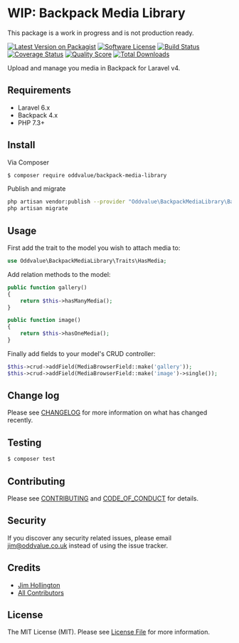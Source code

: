 # WIP: Backpack Media Library

This package is a work in progress and is not production ready.

[![Latest Version on Packagist][ico-version]][link-packagist]
[![Software License][ico-license]](LICENSE.md)
[![Build Status][ico-travis]][link-travis]
[![Coverage Status][ico-scrutinizer]][link-scrutinizer]
[![Quality Score][ico-code-quality]][link-code-quality]
[![Total Downloads][ico-downloads]][link-downloads]

Upload and manage you media in Backpack for Laravel v4.

## Requirements

- Laravel 6.x
- Backpack 4.x
- PHP 7.3+

## Install

Via Composer

``` bash
$ composer require oddvalue/backpack-media-library
```

Publish and migrate

```bash
php artisan vendor:publish --provider "Oddvalue\BackpackMediaLibrary\BackpackMediaLibraryServiceProvider"
php artisan migrate
```

## Usage

First add the trait to the model you wish to attach media to:

```php
use Oddvalue\BackpackMediaLibrary\Traits\HasMedia;
```

Add relation methods to the model:

```php
public function gallery()
{
    return $this->hasManyMedia();
}

public function image()
{
    return $this->hasOneMedia();
}
```

Finally add fields to your model's CRUD controller:

```php
$this->crud->addField(MediaBrowserField::make('gallery'));
$this->crud->addField(MediaBrowserField::make('image')->single());
```

## Change log

Please see [CHANGELOG](CHANGELOG.md) for more information on what has changed recently.

## Testing

``` bash
$ composer test
```

## Contributing

Please see [CONTRIBUTING](CONTRIBUTING.md) and [CODE_OF_CONDUCT](CODE_OF_CONDUCT.md) for details.

## Security

If you discover any security related issues, please email jim@oddvalue.co.uk instead of using the issue tracker.

## Credits

- [Jim Hollington][link-author]
- [All Contributors][link-contributors]

## License

The MIT License (MIT). Please see [License File](LICENSE.md) for more information.

[ico-version]: https://img.shields.io/packagist/v/oddvalue/backpack-media-library.svg?style=flat-square
[ico-license]: https://img.shields.io/badge/license-MIT-brightgreen.svg?style=flat-square
[ico-travis]: https://img.shields.io/travis/oddvalue/backpack-media-library/master.svg?style=flat-square
[ico-scrutinizer]: https://img.shields.io/scrutinizer/coverage/g/oddvalue/backpack-media-library.svg?style=flat-square
[ico-code-quality]: https://img.shields.io/scrutinizer/g/oddvalue/backpack-media-library.svg?style=flat-square
[ico-downloads]: https://img.shields.io/packagist/dt/oddvalue/backpack-media-library.svg?style=flat-square

[link-packagist]: https://packagist.org/packages/oddvalue/backpack-media-library
[link-travis]: https://travis-ci.org/oddvalue/backpack-media-library
[link-scrutinizer]: https://scrutinizer-ci.com/g/oddvalue/backpack-media-library/code-structure
[link-code-quality]: https://scrutinizer-ci.com/g/oddvalue/backpack-media-library
[link-downloads]: https://packagist.org/packages/oddvalue/backpack-media-library
[link-author]: https://github.com/oddvalue
[link-contributors]: ../../contributors
